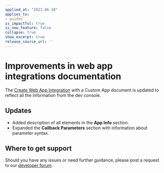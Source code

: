 ```yaml
---
applied_at: "2021-06-30"
applies_to: 
- guides
is_impactful: true
is_new_feature: false
collapse: true
show_excerpt: true
release_source_url: ''
---
```


# Improvements in web app integrations documentation

The [Create Web App Integration](1) with a Custom App document is updated to reflect all the information from the dev console.

<!-- more -->

## Updates

* Added description of all elements in the **App Info** section.
* Expanded the **Callback Parameters** section with information about parameter syntax.

## Where to get support

Should you have any issues or need further guidance, please post a request to
our [developer forum][2].

[1]: g://guides/applications/web-app-integrations/configure
[2]: https://support.box.com/hc/en-us/community/topics/360001932973-Platform-and-Developer-Forum
